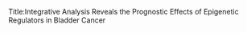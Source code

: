Title:Integrative Analysis Reveals the Prognostic Effects of Epigenetic Regulators in Bladder Cancer

